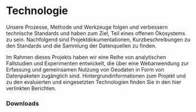 # Technologie

Unsere Prozesse, Methode und Werkzeuge folgen und verbessern technische Standards und haben zum Ziel, Teil eines offenen Ökosystems zu sein. Nachfolgend sind Projektdokumentationen, Kurzbeschreibungen zu den Standards und die Sammlung der Datenquellen zu finden.

Im Rahmen dieses Projekts haben wir eine Reihe von analytischen Fallstudien und Experimenten entwickelt, die über eine Webanwendung zur Erfassung und gemeinsamen Nutzung von Geodaten in Form von Datenpaketen zugänglich sind. Hintergrundinformationen zum Projekt und zu den evaluierten und eingesetzten Technologien finden Sie in den hier verlinkten Berichten.

### Downloads
